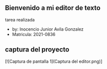 ## Bienvenido a mi editor de texto
tarea realizada 
- by: Inocencio Junior Avila Gonzalez
- Matricula: 2021-0836
## captura del proyecto
[![Captura de pantalla 1](Captura del editor.png)]
